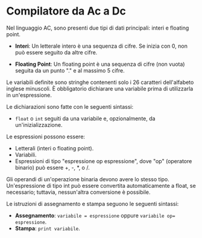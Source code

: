 # Compilatore da Ac a Dc

Nel linguaggio AC, sono presenti due tipi di dati principali: interi e floating point.

- **Interi**: Un letterale intero è una sequenza di cifre. Se inizia con 0, non può essere seguito da altre cifre.

- **Floating Point**: Un floating point è una sequenza di cifre (non vuota) seguita da un punto "." e al massimo 5 cifre.

Le variabili definite sono stringhe contenenti solo i 26 caratteri dell'alfabeto inglese minuscoli. È obbligatorio dichiarare una variabile prima di utilizzarla in un'espressione.

Le dichiarazioni sono fatte con le seguenti sintassi:

- `float` o `int` seguiti da una variabile e, opzionalmente, da un'inizializzazione.

Le espressioni possono essere:

- Letterali (interi o floating point).
- Variabili.
- Espressioni di tipo "espressione op espressione", dove "op" (operatore binario) può essere +, -, *, o /.

Gli operandi di un'operazione binaria devono avere lo stesso tipo. Un'espressione di tipo int può essere convertita automaticamente a float, se necessario; tuttavia, nessun'altra conversione è possibile.

Le istruzioni di assegnamento e stampa seguono le seguenti sintassi:

- **Assegnamento**: `variabile = espressione` oppure `variabile op= espressione`.
- **Stampa**: `print variabile`.
